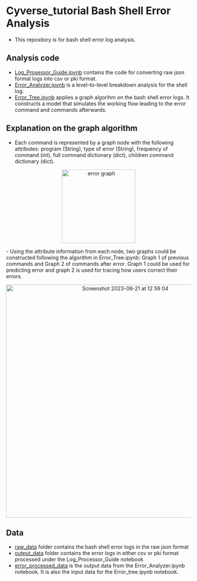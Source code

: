 # Cyverse_tutorial Bash Shell Error Analysis

- This repository is for bash shell error log analysis.
## Analysis code
- [Log_Prosessor_Guide.ipynb](https://github.com/GuningShen/cyverse_tutorial/blob/main/Log_Processor_Guide.ipynb) contains the code for converting raw json format logs into csv or pki format. 
- [Error_Analyzer.ipynb](https://github.com/GuningShen/cyverse_tutorial/blob/main/Error_Analyzer.ipynb) is a level-to-level breakdown analysis for the shell log. 
- [Error_Tree.ipynb](https://github.com/GuningShen/cyverse_tutorial/blob/main/Error_Tree.ipynb) applies a graph algorihm on the bash shell error logs. It constructs a model that simulates the working flow leading to the error command and commands afterwards.

## Explanation on the graph algorithm
- Each command is represented by a graph node with the following attributes: program (String), type of error (String), frequency of command (int), full command dictionary (dict), children command dictionary (dict).
<p align="center">
  <img src="https://github.com/GuningShen/cyverse_error_analysis/assets/77816197/946d1f4f-7c17-48aa-aa10-65cbff4dcb1a" alt="error graph" width="200"/>
</p>
- Using the attribute information from each node, two graphs could be constructed following the algorithm in Error_Tree.ipynb: Graph 1 of previous commands and Graph 2 of commands after error. Graph 1 could be used for predicting error and graph 2 is used for tracing how users correct their errors.
<p align="center">
  <img width="634" alt="Screenshot 2023-08-21 at 12 59 04" src="https://github.com/GuningShen/cyverse_error_analysis/assets/77816197/48f2c937-74d3-4201-9ddc-f3c346d2c001">
</p>

## Data
- [raw_data](https://github.com/GuningShen/cyverse_tutorial/tree/main/raw_data) folder contains the bash shell error logs in the raw json format
- [output_data](https://github.com/GuningShen/cyverse_tutorial/tree/main/output_data) folder contains the error logs in either csv or pki format processed under the Log_Processor_Guide notebook
- [error_processed_data](https://github.com/GuningShen/cyverse_tutorial/tree/main/error_processed_data) is the output data from the Error_Analyzer.ipynb notebook. It is also the input data for the Error_tree.ipynb notebook.
